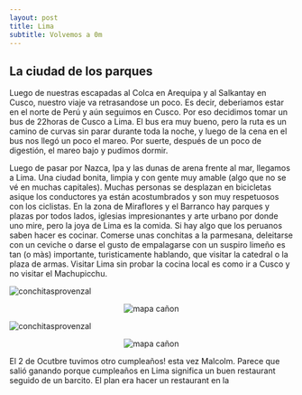 ```yaml
---
layout: post
title: Lima
subtitle: Volvemos a 0m
---
```


## La ciudad de los parques

Luego de nuestras escapadas al Colca en Arequipa y al Salkantay en Cusco, nuestro viaje va retrasandose un poco. Es decir, deberiamos estar en el norte de Perú y aún seguimos en Cusco. Por eso decidimos tomar un bus de 22horas de Cusco a Lima. El bus era muy bueno, pero la ruta es un camino de curvas sin parar durante toda la noche, y luego de la cena en el bus nos llegó un poco el mareo. Por suerte, después de un poco de digestión, el mareo bajo y pudimos dormir. 

Luego de pasar por Nazca, Ipa y las dunas de arena frente al mar, llegamos a Lima. Una ciudad bonita, limpia y con gente muy amable (algo que no se vé en muchas capitales). Muchas personas se desplazan en bicicletas asique los conductores ya están acostumbrados y son muy respetuosos con los ciclistas. En la zona de Miraflores y el Barranco hay parques y plazas por todos lados, iglesias impresionantes y arte urbano por donde uno mire, pero la joya de Lima es la comida. Si hay algo que los peruanos saben hacer es cocinar. Comerse unas conchitas a la parmesana, deleitarse con un ceviche o darse el gusto de empalagarse con un suspiro limeño es tan (o màs) importante, turisticamente hablando, que visitar la catedral o la plaza de armas. Visitar Lima sin probar la cocina local es como ir a Cusco y no visitar el Machupicchu.

![conchitasprovenzal](https://lh3.googleusercontent.com/TJsLnrU4aJ3gBDrB516qnbWgjjruMkOEd-PfbswKckiZn_mRLPBtePhfE6GYon_dyxyXcg2ENkoq0ywYdoCwxx9PmykVhAmU-Nfcy1ERAB-D6cgY3jwj_AAjGQEXjSCNH0YOC2ucMlG8GnMyqhiidHvhlhopu3hr-PeX48hDDUHXhQ6GSwQV4Fz--HdMYlMucacQ5uzZNmXT38fayyDlGKhzUIxZ15gqT_lXUv6au5eZTokUGMFYKuN11w7COxat9kXROgguiz8J4gFitGD4UWpBQt9gjxSRe9n1m5pbDo-edQp7PTiEcnhczZSTyV7isZ2Xh_Om0x-cJU4sLeCNS2jMCCiV4l-jzmw-6IyOGuxn7VOZ70ogL_M_qG2R0x555ytuzNqyu5Co6c-1LmE36f3pDgyWuGK08Tsi-ZB7uk7Wpm96JFQIaOOj3wG60bFCrAA2pu_LiMYwP8S-K9IJYrlMmzQY8vzfXkx1E5bB39D2lNljWGoXFFZNwpNRDy8FaoK8O71SOGm1FNCjEUxBVbTgmIKeXvhovWhVwiEu60xRz7JFa_IMZcGOyIf6D4EI0sM0cJnaqyF-PpiAP74vYRB_ZaOqsE1rESx-yWTBb8HzGs6afPOuecsZY7uKY-nLSeylqIMqUQVmyHjh6GM_hSvkstWNh8TywJQ2=w500-h282-no)

<p style="
    text-align: -webkit-center;
"><img src="https://lh3.googleusercontent.com/UzWw3yacNPRVIXYD3gvP1yLU5d3HG_BXJ54kxpx_Lg_hFg0NNRQPA57G37Tr0LZph3o5hVnq5-pr9lo1UzpZIQr2Dnb4r8yPyyXraYu3i1R7j0-BnL0pC32yEvhhLB_4NKBR5MBn7so8hYn3YEt09dfSeSKF0P-XDcHFU8IX5Oxw7_QDpUxerK9UXF_IsF4DiF_Huikpo_BGE_gXRvHt9Gun2g2HPcCoiL8UXQ7BAmpHisnMBbF-VmHr4Si6QAdLp9T8yKUaNOYq2H5aVcpvS4VIeynSSKfkD08L7gDw6JeZb4tBEtGYM6WsvntAxVnKpHh4IBXB53ErFiNC00iZarX2lEAUqbBTNLxHA8qlcvSVcnwOXJ528IUt6M-oPY0zuEV8woUG_A9sZAIRPc_x4fLVb4B8GJvBv1quq_1HzOoeH2d14WZgNjekYIHLTZmsMX9oooMZFnJHckomsxuPjAnOaax2uA8_74MFrNxHVeHcyFT35f3lx-lWwTLSN5KZ1KLabzOMMRZHhvNaURAnihVll5QUTHqVCAn80yfEh9ssE5OAm3FKziWEMxcoAukxOz9OPCzyWkaQ4QwgsEI8DcO4BIHg-sgNxu4kZaes9h055uaWcoONx_QE6Z-JkGnoaMv0mllf0dZ1fj4KTbQWOeSGG5Uldv3nTVYv=w400-h710-no" alt="mapa cañon" style="

    width: 50%;
"></p>


![conchitasprovenzal](https://lh3.googleusercontent.com/F2YlntyAUOa4Vu8wfcLqtusTJtdDuNR0Eb5jkDDAubiOmW-VVP5q-9BVMpeM3rQC7ZsbMIcwuceuXUmWzlLuIulKjJNJ8KmiU5cAECw9Nmq6NbHiPT86Q0yhB3pDLOu5j6MqVBo5pcy2bBCd14ky1fNWkyCCkXj2-W2jAEwd0KZiGul_sAii5yvcOlExxv2oBKf0TqNAEAfvtCQRiLdF7M8PBH9vBZdEAIeAX-B_6sxDjlo5uaPz1D08V9uYim0gciL4y6Y2G3hNWxNB_GuaYPW0x0F4YHJ6TzYyAIxgcPR-c4WUS8XEvTyzUpnn6Fd_x1t1cFuh3XSQID5iEHcIILuDYv0_PwtM8v8PBwyONlCQCPL4wc_2WH83SL2tnxHgxW4W921hXck0qQj57K29tp8zZlpG0Fn2Z1PlPb-onov7cAl28fXM3exjtBCbuxqWUSPEji9vHf3pvwQGSeEkwf2kPurLSW6oUNYIvXx8ve5e639xJ_f6q7dfitvc6r3ltRgyVHikQLYoJay9e9wydI2AFVnyn4dPyi3TQ4S7Dn5E0ytnwJXgqfegGkJynjvmikKQKIBlWnbbgRE0IH5z1YCeYElUFFkLlYq3QQzEFAmrtnWfjodPJpUPS-aOIWYHfVOr_50TJVNqzkOVQBoKtB4bcJ9EYtawLtkO=w1215-h684-no)



<p style="
    text-align: -webkit-center;
"><img src="https://lh3.googleusercontent.com/VdgtoFx-jZhv5GVSXfpSKmzaYF_Rz3UdrSwkcqNd9tkHlzQ4oZkDZzE3EkzR0QaKot2dfZDXdy2DCmlw_L9IzFzp0WlVH8om7iYCpoLOIlhUOwEnT2i9ibV41gF1U-x_4dYYd77lbbal9UtSJtLZXlCtxaaD0zN2aotme7qWc4CJJPpBO4kNLuTEzsNkK_2JiNBMTXcfYbkyO-EClGdz2Ps-jB74lSBL19Jf9GkPITaTNLEUFATiOnu-1WinIp8gMEai-3EIbKmZHtxUQJRqmh7DtEcpPC9HrO0t6s__GMxB8Oc_uu6R-hUDH6Cmyw4P6rMzmZbm7NSjces1XS0CBJtkeIEWg7hoQB7JEzyEFHTpFDSSPkTB9gIfpK-ljAHUJGcccppkTzzx2aMp2gb46GaDTkSu1jESxi-JGiOhjgFJG17Pbq-YUybifuJT7USPZeMdsqBu3lNvmebGLyqgkKR15hOO3tkymLDMPd4rqjiZgYY5nq0M8S-PTiqp2p1PiTnJGPdrAkU15uJurfjuGwCtM9Ifl4tVXKdKS0UZn0Xx9qjm-z3JBg6-YOdp3TM3OR4QIOKvW1eDEhQ1C6xw5DYtL26_su1ApGtewBBrmw9CSCjIlYQkLSXs7Ochw5rgTTa8M_wHGHa-KeIzzp2ZcqbbxdWKdOylJTpV=w400-h710-no" alt="mapa cañon" style="

    width: 50%;
"></p>

El 2 de Ocutbre tuvimos otro cumpleaños! esta vez Malcolm. Parece que salió ganando porque cumpleaños en Lima significa un buen restaurant seguido de un barcito. El plan era hacer un restaurant en la 

